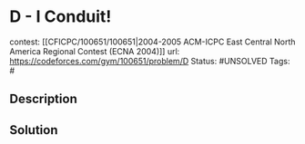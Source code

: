 # D - I Conduit!

contest: [[CFICPC/100651/100651|2004-2005 ACM-ICPC East Central North America Regional Contest (ECNA 2004)]]
url: https://codeforces.com/gym/100651/problem/D
Status: #UNSOLVED
Tags: #

## Description

## Solution

